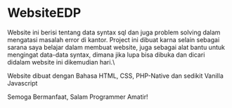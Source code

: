 # WebsiteEDP
Website ini berisi tentang data syntax sql dan juga problem solving dalam mengatasi masalah error di kantor.
Project ini dibuat karna selain sebagai sarana saya belajar dalam membuat website, juga sebagai alat bantu untuk mengingat data-data syntax,
dimana jika lupa bisa dibuka dan dicari didalam website ini dikemudian hari.\

Website dibuat dengan Bahasa HTML, CSS, PHP-Native dan sedikit Vanilla Javascript

Semoga Bermanfaat, Salam Programmer Amatir!
